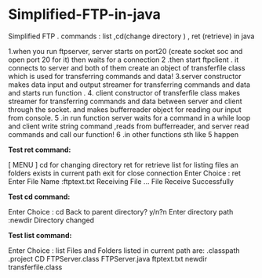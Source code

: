 # Simplified-FTP-in-java
Simplified FTP . commands : list ,cd(change directory ) , ret (retrieve) in java



1.when you run ftpserver, server starts on port20 (create socket soc and open port 20 for it) then waits for a connection
2 .then start ftpclient . it connects to server and both of them create an object of transferfile class which is used for transferring commands and data!
3.server constructor makes data input and output streamer for transferring commands and data and starts run function .
4. client constructor of transferfile class makes streamer for transferring commands and data between server and client through the socket. and makes  bufferreader object for reading our input from console. 
5 .in run function server waits for a command in a while loop and client write string command ,reads
from bufferreader, and server read commands and call our function!
6 .in other functions sth like 5 happen
 
**Test ret command:**

[ MENU ]
cd for changing directory
ret for retrieve
list for listing files an folders exists in current path
exit for close connection
Enter Choice :
ret
Enter File Name :ftptext.txt
Receiving File ...
File Receive Successfully


**Test cd command:**

Enter Choice :
cd
Back to parent directory?  y/n?n
Enter directory path :newdir
Directory changed



**Test list command:**

Enter Choice :
list
Files and Folders listed in current path are:
.classpath
.project
CD
FTPServer.class
FTPServer.java
ftptext.txt
newdir
transferfile.class
